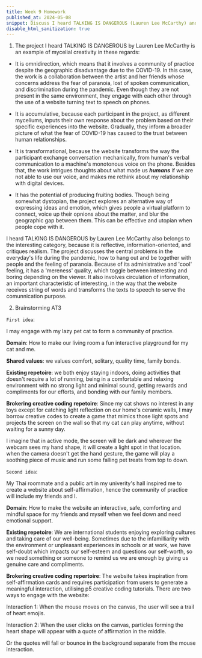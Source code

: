 ```yaml
---
title: Week 9 Homework 
published_at: 2024-05-08
snippet: Discuss I heard TALKING IS DANGEROUS (Lauren Lee McCarthy) and brainstorm AT3
disable_html_sanitization: true
---
```


1. The project I heard TALKING IS DANGEROUS by Lauren Lee McCarthy is an example of mycelial creativity in these regards:

- It is omnidirection, which means that it involves a community of practice despite the geographic disadvantage due to the COVID-19. In this case, the work is a collaboration between the artist and her friends whose concerns address the fear of paranoia, lost of spoken communication, and discrimination during the pandemic. Even though they are not present in the same environment, they engage with each other through the use of a website turning text to speech on phones.

- It is accumulative, because each participant in the project, as different myceliums, inputs their own response about the problem based on their specific experiences into the website. Gradually, they inform a broader picture of what the fear of COVID-19 has caused to the trust between human relationships.

- It is transformational, because the website transforms the way the participant exchange conversation mechanically, from human's verbal communication to a machine's monotonous voice on the phone. Besides that, the work intrigues thoughts about what made us ***humans*** if we are not able to use our voice, and makes me rethink about my relationship with digital devices.

- It has the potential of producing fruiting bodies. Though being somewhat dystopian, the project explores an alternative way of expressing ideas and emotion, which gives people a virtual platform to connect, voice up their opnions about the matter, and blur the geographic gap between them. This can be effective and utopian when people cope with it.

I heard TALKING IS DANGEROUS by Lauren Lee McCarthy also belongs to the interesting category, because it is reflective, information-oriented, and critiques realism. The project discusses the central problems in the everyday's life during the pandemic, how to hang out and be together with people and the feeling of paranoia. Because of its administrative and 'cool' feeling, it has a 'mereness' quality, which toggle between interesting and boring depending on the viewer. It also involves circulation of information, an important characteristic of interesting, in the way that the website receives string of words and transforms the texts to speech to serve the comunnication purpose.
 

2. Brainstorming AT3

`First idea`:

I may engage with my lazy pet cat to form a community of practice. 

**Domain**: How to make our living room a fun interactive playground for my cat and me.

**Shared values**: we values comfort, solitary, quality time, family bonds.

**Existing repetoire**: we both enjoy staying indoors, doing activities that doesn't require a lot of running, being in a comfortable and relaxing environment with no strong light and  minimal sound, getting rewards and compliments for our efforts, and bonding with our family members.

**Brokering creative coding repetoire**: Since my cat shows no interest in any toys except for catching light reflection on our home's ceramic walls, I may borrow creative codes to create a game that mimics those light spots and projects the screen on the wall so that my cat can play anytime, without waiting for a sunny day. 

I imagine that in active mode, the screen will be dark and wherever the webcam sees my hand shape, it will create a light spot in that location. when the camera doesn't get the hand gesture, the game will play a soothing piece of music and run some falling pet treats from top to down.

`Second idea`:

My Thai roommate and a public art in my univerity's hall inspired me to create a website about self-affirmation, hence the community of practice will include my friends and I.

**Domain**: How to make the website an interactive, safe, comforting and mindful space for my friends and myself when we feel down and need emotional support.

**Existing repetoire**: We are international students enjoying exploring cultures and taking care of our well-being. Sometimes due to the infamilliarity with the environment or unpleasant experiences in schools or at work, we have self-doubt which impacts our self-esteem and questions our self-worth, so we need something or someone to remind us we are enough by giving us genuine care and compliments.


**Brokering creative coding repertoire**: The website takes inspiration from self-affirmation cards and requires participation from users to generate a meaningful interaction, utilising p5 creative coding tutorials. There are two ways to engage with the website:

Interaction 1: When the mouse moves on the canvas, the user will see a trail of heart emojis.

Interaction 2: When the user clicks on the canvas, particles forming the heart shape will appear with a quote of affirmation in the middle.

Or the quotes will fall or bounce in the background separate from the mouse interaction.
